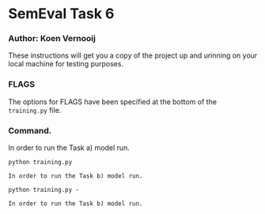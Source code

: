 # SemEval Task 6
  
### Author: Koen Vernooij

These instructions will get you a copy of the project up and urinning on your local machine for testing purposes.

### FLAGS

The options for FLAGS have been specified at the bottom of the `training.py` file.

### Command.

In order to run the Task a) model run.

```
python training.py

In order to run the Task b) model run.

python training.py -

In order to run the Task b) model run.


